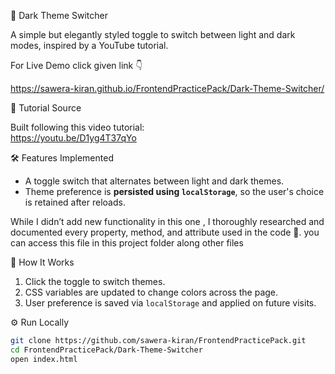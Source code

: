 🌙 Dark Theme Switcher

A simple but elegantly styled toggle to switch between light and dark modes, inspired by a YouTube tutorial.


For Live Demo click given link 👇

https://sawera-kiran.github.io/FrontendPracticePack/Dark-Theme-Switcher/



🎥 Tutorial Source

Built following this video tutorial:  
https://youtu.be/D1yg4T37qYo


🛠 Features Implemented
  - A toggle switch that alternates between light and dark themes.
  - Theme preference is **persisted using `localStorage`**, so the user's choice is retained after reloads.


While I didn’t add new functionality in this one , I thoroughly researched and documented every property, method, and attribute used in the code 🧠.
you can access this file in this project folder along other files


🧠 How It Works

1. Click the toggle to switch themes.
2. CSS variables are updated to change colors across the page.
3. User preference is saved via `localStorage` and applied on future visits.



⚙️ Run Locally

```bash
git clone https://github.com/sawera-kiran/FrontendPracticePack.git
cd FrontendPracticePack/Dark-Theme-Switcher
open index.html
